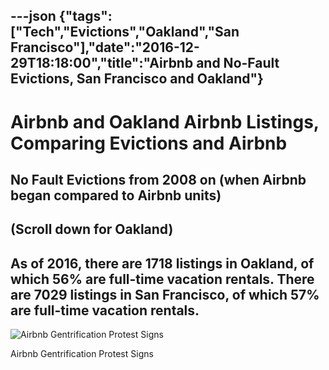 ---json
{"tags":["Tech","Evictions","Oakland","San Francisco"],"date":"2016-12-29T18:18:00","title":"Airbnb and No-Fault Evictions, San Francisco and Oakland"}
---

Airbnb and Oakland Airbnb Listings, Comparing Evictions and Airbnb
==================================================================

No Fault Evictions from 2008 on (when Airbnb began compared to Airbnb units)
----------------------------------------------------------------------------

(Scroll down for Oakland)
-------------------------

As of 2016, there are 1718 listings in Oakland, of which 56% are full-time vacation rentals. There are 7029 listings in San Francisco, of which 57% are full-time vacation rentals.
-----------------------------------------------------------------------------------------------------------------------------------------------------------------------------------

![Airbnb Gentrification Protest Signs](https://images.squarespace-cdn.com/content/v1/52b7d7a6e4b0b3e376ac8ea2/1484334390186-A5MD2CDSCEOYCQTG7JQS/ke17ZwdGBToddI8pDm48kGOXbdn4yrEigUx3vgMRmwd7gQa3H78H3Y0txjaiv_0fDoOvxcdMmMKkDsyUqMSsMWxHk725yiiHCCLfrh8O1z5QPOohDIaIeljMHgDF5CVlOqpeNLcJ80NK65_fV7S1UdjZjfes_P6xVG02fIwykfAWKaLmOrxTjcsqFZBK-BgA8jEKt09kg35NaITYmRbK-g/image-asset.jpeg)

Airbnb Gentrification Protest Signs